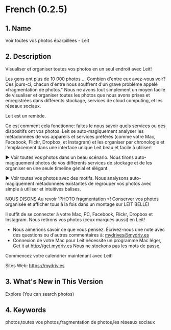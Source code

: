 French (0.2.5)
==============

## 1. Name
Voir toutes vos photos éparpillées - Leit

## 2. Description
Visualiser et organiser toutes vos photos en un seul endroit avec Leit!

Les gens ont plus de 10 000 photos ... Combien d'entre eux avez-vous voir? Ces jours-ci, chacun d'entre nous souffrent d'un grave problème appelé «fragmentation de photos." Nous ne avons tout simplement un moyen facile de visualiser et organiser toutes les photos que nous avons prises et enregistrées dans différents stockage, services de cloud computing, et les réseaux sociaux.

Leit est un remède.

Ce est comment cela fonctionne: faites le nous savoir quels services ou des dispositifs ont vos photos. Leit se auto-magiquement analyser les métadonnées de vos appareils et services préférés (comme votre Mac, Facebook, Flickr, Dropbox, et Instagram) et les organiser par chronologie et l'emplacement dans une interface unique Leit beau et facile à utiliser!

▶ Voir toutes vos photos dans un beau scénario. Nous tirons auto-magiquement photos de vos différents services de stockage et de les organiser en une seule timeline génial et élégant.

▶ Voir toutes vos photos avec des motifs. Nous analysons auto-magiquement métadonnées existantes de regrouper vos photos avec simple à utiliser et intuitives balises.

NOUS DISONS Au revoir 'PHOTO fragmentation »! Conserver vos photos organisée et afficher tous à la fois dans un montage sur LEIT BELLE!

Il suffit de se connecter à votre Mac, PC, Facebook, Flickr, Dropbox et Instagram. Nous retirons vos photos (ceux marqués aussi) en Leit!

* Nous aimerions savoir ce que vous pensez. Écrivez-nous une note avec des questions ou d'autres commentaires à: mydrives@mydriv.es
* Connexion de votre Mac pour Leit nécessite un programme Mac léger, Get it at http://get.mydriv.es Nous ne stockons pas les mots de passe.

Commencez votre calendrier maintenant avec Leit!

Sites Web: https://mydriv.es

## 3. What's New in This Version
Explore (You can search photos)

## 4. Keywords
photos,toutes vos photos,fragmentation de photos,les réseaux sociaux
